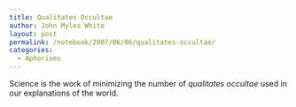 ```yaml
---
title: Qualitates Occultae
author: John Myles White
layout: post
permalink: /notebook/2007/06/06/qualitates-occultae/
categories:
  - Aphorisms
---
```


Science is the work of minimizing the number of *qualitates occultae* used in our explanations of the world.
